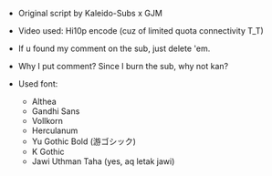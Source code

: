 - Original script by Kaleido-Subs x GJM
- Video used: Hi10p encode (cuz of limited quota connectivity T_T)
- If u found my comment on the sub, just delete 'em.
 - Why I put comment? Since I burn the sub, why not kan?

- Used font:
  - Althea
  - Gandhi Sans
  - Vollkorn
  - Herculanum
  - Yu Gothic Bold (游ゴシック)
  - K Gothic
  - Jawi Uthman Taha (yes, aq letak jawi)